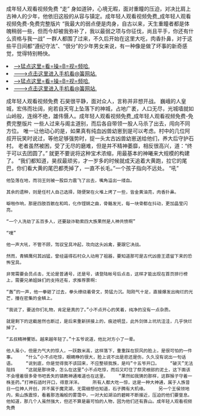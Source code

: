 成年轻人观看视频免费    “走”    身如道钟，心境无暇，面对重瞳的压迫，对决比肩上古神人的少年，他依旧这般的从容与镇定。成年轻人观看视频免费_成年轻人观看视频免费-免费完整版片    “我最大的弱点便是肉身，自古以来，天生重瞳者都是体魄稍弱一些，但而今却被我弥补了，我以最弱之项与你征伐，尚且平手，你还有什么资格与我一战”    一群人都围了过来，不久后开始在这里大吃，肉香扑鼻，对于这些平日间都“遵纪守法”、“很分”的少年男女来说，有一种像是做了坏事的新奇感觉，觉得特别畅快。

<li><a href="http://lwpzeu352.sg925.xyz/#md_1026">-->猛点这里=看=操=B=视=频哈.</a></li>
<li><a href="http://lwpzeu352.sg925.xyz/#md_1026">--->点击这里进入手机看@簧网站.</a></li>





<li><a href="http://lwpzeu352.sg925.xyz/#md_1026">-->猛点这里=看=操=B=视=频哈.</a></li>
<li><a href="http://lwpzeu352.sg925.xyz/#md_1026">--->点击这里进入手机看@簧网站.</a></li>



成年轻人观看视频免费    石昊很平静，面对众人，言称并非想开战。    巍峨的人皇城，宏伟而壮阔，宛若自天穹上坠落下的神城，占地广袤，人口无尽，光城墙就如山岭般，连绵不绝，雄伟慑人。成年轻人观看视频免费_成年轻人观看视频免费-免费完整版片    一些人过来与阁主道别，而后各自带领一股人马杀了出去，闯向不同方位。
    唯一让他动心的是，如果真有纯血凶兽幼崽到是可以考虑。村中的几位阿叔开玩笑时说过，等他足够强势时，捉一头太古凶兽幼崽送给他们，养大后守护石村。    老者虽然被困，受了无尽的磨难，但是并不精神萎靡，相反很高兴，道：“终于可以去团圆了。”    就更不要说将这种宝术浓缩，用最基本的神曦来大规模的构建了。    “我们都知道，昊叔最顽劣，才一岁多的时候就成天追着大黄跑，拉它的尾巴，你们看大黄的尾巴都秃掉了，一直不长毛。”一个孩子指向不远处。    “吼”

    他坠落在地，而羽王则被一股巨力震飞了出去，嘴角溢出一缕血。

    其余的遗种，则是任村人自己选择，随便架在火堆上烤了一些，皆金黄油亮，肉香扑鼻。

    噼啪作响，那是四肢百骸在和鸣，化作铿锵之曲，骨骼发光，每一块骨都在抖动，更加晶莹闪亮。

    “一个人洗劫了五百多人，还要敲诈勒索四大族果然是人神共愤啊”

    “噗”

    他一声大吼，不管不顾，驾驭宝具冲起，攻向这头凶禽，要跟它决战。

    然而，青鳞鹰何其凶猛，曾经逼得石村众人动用了祖器，要知道那可是古代凶兽王遗留下来的恐怖宝具。

    非常需要会员点击，无论是普通号，还是号，请登陆帐号后点击，这样才能出现在首页排行榜上，需要兄弟姐妹们的支持还有，求推荐票啊:

    “轰”的一声，他一拳砸了过去，拳头缭绕着骨文，势猛力沉。阳刚气十足，直接爆发出绚烂的光芒，撞在密集的金鳞上。

    “我说了，要送你们礼物，肯定是真的了。”小不点开心的笑着，纯净的没有一点杂质。

    就是剩下的这截居然也断过，是后来重新拼接上的，痕迹明显，此外剑体上坑坑洼洼，几乎快烂掉了。

    “五叔精神矍铄。越来越年轻了。”十五爷说道，他比对方小了一辈。

    他人虽小，但是力气大的惊人，一跃数米高，这样落下，重重踩在狈风的脸上，是很可怕的一件事。    “什么”小不点吃惊，眼睛睁的很大，脸上说不出是悲还是伤，久久没有说出一句话语。    “说到底，你是觉得我不该回来，不应整顿我族，是吗”十五爷开口。    “破灭”无法阻挡    “这就是那块骨，怎么在这里”小不点吃惊，而后又盯住了祭灵根部的泥土，这下面该不会埋着很多骨书吧丢失的镇教神通难道也在这里。    “果然如我猜的那样，这群猴子守着一株圣药。”打神石适时开口，得意洋洋。    所有人都大吃一惊，这是一种大神通，属于人族昔日一位神人开创，并不属于魔灵湖，无需细想也知道，石子腾有大机缘。    另一个王侯领地内，紫山族震惊，看着那浩瀚般的雾霭中，一对大如湖泊的碧眸不断接近，压迫的他们要窒息。    他知道，那几个人虽然强大，但还不算是最可怕的人物，因为他们还有靠山。成年轻人观看视频免费
